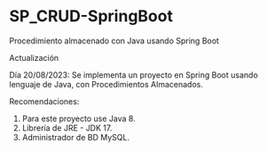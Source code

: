 # SP_CRUD-SpringBoot
Procedimiento almacenado con Java usando Spring Boot

Actualización

Día 20/08/2023: Se implementa un proyecto en Spring Boot usando lenguaje de Java, con Procedimientos Almacenados.

Recomendaciones:
1. Para este proyecto use Java 8.
2. Librería de JRE - JDK 17.
3. Administrador de BD MySQL.
